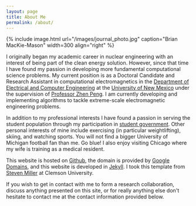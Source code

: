 ```yaml
---
layout: page
title: About Me
permalink: /about/
---
```


{% include image.html url="/images/journal_photo.jpg" caption="Brian MacKie-Mason" width=300 align="right" %}

I originally began my academic career in nuclear engineering with an interest of being part of the clean energy solution. However, since that time I have found my passion in developing more fundamental computational science problems. My current position is as a Doctoral Candidate and Research Assistant in computational electromagnetics in the [Department of Electrical and Computer Engineering](http://www.ece.unm.edu) at the [University of New Mexico](http://www.unm.edu) under the supervision of [Professor Zhen Peng](https://sites.google.com/site/zhenpeng11111/home). I am currently developing and implementing algorithms to tackle extreme-scale electromagnetic engineering problems.

In addition to my professional interests I have found a passion in serving the student population through my participation in [student government](http://gpsa.unm.edu). Other personal interests of mine include exercising (in particular weightlifting), skiing, and watching sports. You will not find a bigger University of Michigan football fan than me. Go blue! I also enjoy visiting Chicago where my wife is training as a medical resident.

This website is hosted on [Github](http://www.github.com), the domain is provided by [Google Domains](http://domains.google), and this website is developed in [Jekyll](http://jekyllrb.com). I took this template from [Steven Miller](https://github.com/svmiller/steve-ngvb-jekyll-template) at Clemson University.

If you wish to get in contact with me to form a research collaboration, discuss anything presented on this site, or for really anything else don't hesitate to contact me at the contact information provided below.
